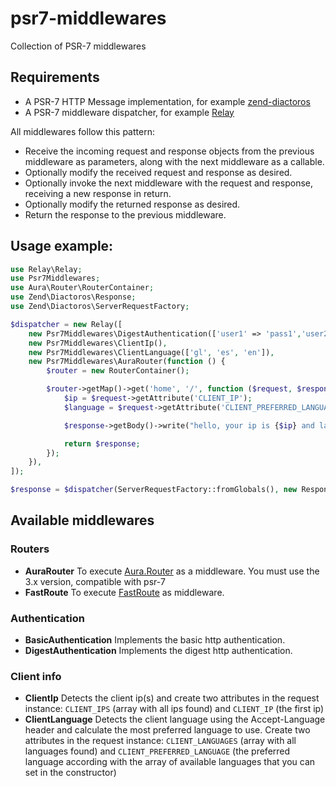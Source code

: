 # psr7-middlewares

Collection of PSR-7 middlewares

## Requirements

* A PSR-7 HTTP Message implementation, for example [zend-diactoros](https://github.com/zendframework/zend-diactoros)
* A PSR-7 middleware dispatcher, for example [Relay](https://github.com/relayphp/Relay.Relay)

All middlewares follow this pattern:

* Receive the incoming request and response objects from the previous middleware as parameters, along with the next middleware as a callable.
* Optionally modify the received request and response as desired.
* Optionally invoke the next middleware with the request and response, receiving a new response in return.
* Optionally modify the returned response as desired.
* Return the response to the previous middleware.


## Usage example:

```php
use Relay\Relay;
use Psr7Middlewares;
use Aura\Router\RouterContainer;
use Zend\Diactoros\Response;
use Zend\Diactoros\ServerRequestFactory;

$dispatcher = new Relay([
    new Psr7Middlewares\DigestAuthentication(['user1' => 'pass1','user2' => 'pass2']),
    new Psr7Middlewares\ClientIp(),
    new Psr7Middlewares\ClientLanguage(['gl', 'es', 'en']),
    new Psr7Middlewares\AuraRouter(function () {
    	$router = new RouterContainer();

    	$router->getMap()->get('home', '/', function ($request, $response) {
            $ip = $request->getAttribute('CLIENT_IP');
    		$language = $request->getAttribute('CLIENT_PREFERRED_LANGUAGE');

    		$response->getBody()->write("hello, your ip is {$ip} and language {$language}");

            return $response;
    	});
    }),
]);

$response = $dispatcher(ServerRequestFactory::fromGlobals(), new Response());
```

## Available middlewares

### Routers

* **AuraRouter** To execute [Aura.Router](https://github.com/auraphp/Aura.Router) as a middleware. You must use the 3.x version, compatible with psr-7
* **FastRoute** To execute [FastRoute](https://github.com/nikic/FastRoute) as middleware.

### Authentication

* **BasicAuthentication** Implements the basic http authentication.
* **DigestAuthentication** Implements the digest http authentication.

### Client info

* **ClientIp** Detects the client ip(s) and create two attributes in the request instance: `CLIENT_IPS` (array with all ips found) and `CLIENT_IP` (the first ip)
* **ClientLanguage** Detects the client language using the Accept-Language header and calculate the most preferred language to use. Create two attributes in the request instance: `CLIENT_LANGUAGES` (array with all languages found) and `CLIENT_PREFERRED_LANGUAGE` (the preferred language according with the array of available languages that you can set in the constructor)
